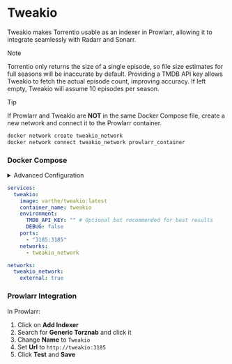 # Tweakio

Tweakio makes Torrentio usable as an indexer in Prowlarr, allowing it to integrate seamlessly with Radarr and Sonarr.

> [!NOTE]
> Torrentio only returns the size of a single episode, so file size estimates for full seasons will be inaccurate by default. Providing a TMDB API key allows Tweakio to fetch the actual episode count, improving accuracy. If left empty, Tweakio will assume 10 episodes per season.

> [!TIP]
> If Prowlarr and Tweakio are **NOT** in the same Docker Compose file, create a new network and connect it to the Prowlarr container.
>
> ```bash
> docker network create tweakio_network
> docker network connect tweakio_network prowlarr_container
> ```

### Docker Compose

<details>
<summary>Advanced Configuration</summary>
These environment variables add optional overrides:

- **`TMDB_API_KEY`**  
  Used to fetch accurate episode counts from TMDB.  
  If unset, Tweakio assumes 10 episodes per season for size estimates.  
  Can be found at https://www.themoviedb.org/settings/api  
  You can use either API Read Access Token (V4) or API Key (V3).  
  Default: _(empty)_

- **`TMDB_CACHE_SIZE`**  
  Max number of episode count results to cache from TMDB.  
  Default: `1000`

- **`TORRENTIO_BASE_URL`**  
  Overrides the base URL used for Torrentio requests.  
  Default: `https://torrentio.strem.fun/`

- **`TORRENTIO_OPTIONS`**  
   Overrides providers and filtering options used by Torrentio.
  Default:

  ```
  providers=yts,eztv,rarbg,1337x,thepiratebay,kickasstorrents,
  torrentgalaxy,magnetdl,horriblesubs,nyaasi,tokyotosho,anidex
  |sort=qualitysize|qualityfilter=scr,cam
  ```

- **`DEBUG`**  
  Enable detailed debug logging when set to `true`.  
  Default: `false`
  <br>
  </details>

```yaml
services:
  tweakio:
    image: varthe/tweakio:latest
    container_name: tweakio
    environment:
      TMDB_API_KEY: "" # Optional but recommended for best results
      DEBUG: false
    ports:
      - "3185:3185"
    networks:
      - tweakio_network

networks:
  tweakio_network:
    external: true
```

### Prowlarr Integration

In Prowlarr:

1. Click on **Add Indexer**
2. Search for **Generic Torznab** and click it
3. Change **Name** to `Tweakio`
4. Set **Url** to `http://tweakio:3185`
5. Click **Test** and **Save**
